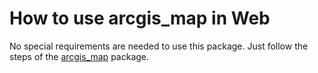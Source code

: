 # How to use arcgis_map in Web

No special requirements are needed to use this package.
Just follow the steps of the [arcgis_map](https://pub.dev/packages/arcgis_map) package.